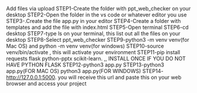 Add files via upload
STEP1-Create the folder with ppt_web_checker on your desktop
STEP2-Open the folder in the vs code or whatever editor you use
STEP3-.Create the file app.py in your editor
STEP4-Create a folder with templates and add the file with index.html 
STEP5-Open terminal 
STEP6-cd desktop
STEP7-type ls on your terminal, this list out all the files on your desktop 
STEP8-Select ppt_web_checker
STEP9-python3 -m venv venv(for Mac OS) and python -m venv venv(for windows)
STEP10-source venv/bin/activate , this will activate your environment
STEP11-pip install requests flask python-pptx scikit-learn. ,, INSTALL ONCE IF YOU DO NOT HAVE PYTHON FLASK
STEP12-python3 app.py
STEP13-python3 app.py(FOR MAC OS) python3 app.py(FOR WINDOWS)
STEP14-http://127.0.0.1:5000.  you will receive this url and paste this on your web browser and access your project
